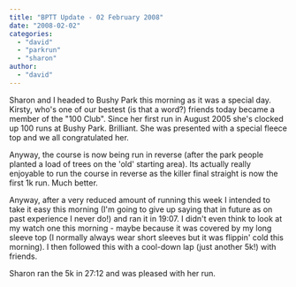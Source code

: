 ```yaml
---
title: "BPTT Update - 02 February 2008"
date: "2008-02-02"
categories: 
  - "david"
  - "parkrun"
  - "sharon"
author: 
  - "david"
---
```


Sharon and I headed to Bushy Park this morning as it was a special day. Kirsty, who's one of our bestest (is that a word?) friends today became a member of the "100 Club". Since her first run in August 2005 she's clocked up 100 runs at Bushy Park. Brilliant. She was presented with a special fleece top and we all congratulated her.

Anyway, the course is now being run in reverse (after the park people planted a load of trees on the 'old' starting area). Its actually really enjoyable to run the course in reverse as the killer final straight is now the first 1k run. Much better.

Anyway, after a very reduced amount of running this week I intended to take it easy this morning (I'm going to give up saying that in future as on past experience I never do!) and ran it in 19:07. I didn't even think to look at my watch one this morning - maybe because it was covered by my long sleeve top (I normally always wear short sleeves but it was flippin' cold this morning). I then followed this with a cool-down lap (just another 5k!) with friends.

Sharon ran the 5k in 27:12 and was pleased with her run.
